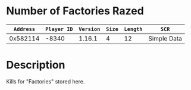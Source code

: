 # Number of Factories Razed

| `Address` | `Player ID` | `Version` | `Size` | `Length` | `SCR` |
| ---------- | ----------- | --------- | ------ | -------- | ---- |
| 0x582114 | -8340 | 1.16.1 | 4 | 12 | Simple Data |

# Description

Kills for "Factories" stored here.